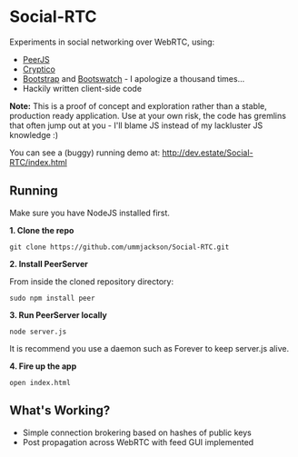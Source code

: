 # Social-RTC

Experiments in social networking over WebRTC, using:

- [PeerJS](http://peerjs.com/)
- [Cryptico](http://wwwtyro.github.io/cryptico/)
- [Bootstrap](http://getbootstrap.com/) and [Bootswatch](http://bootswatch.com/) - I apologize a thousand times... 
- Hackily written client-side code

**Note:** This is a proof of concept and exploration rather than a stable, production ready application. Use at your own risk, the code has gremlins that often jump out at you - I'll blame JS instead of my lackluster JS knowledge :)

You can see a (buggy) running demo at: http://dev.estate/Social-RTC/index.html

## Running

Make sure you have NodeJS installed first.

**1. Clone the repo**

`git clone https://github.com/ummjackson/Social-RTC.git`

**2. Install PeerServer**

From inside the cloned repository directory:

`sudo npm install peer`

**3. Run PeerServer locally**

`node server.js`

It is recommend you use a daemon such as Forever to keep server.js alive.

**4. Fire up the app**

`open index.html`

## What's Working?

- Simple connection brokering based on hashes of public keys
- Post propagation across WebRTC with feed GUI implemented
